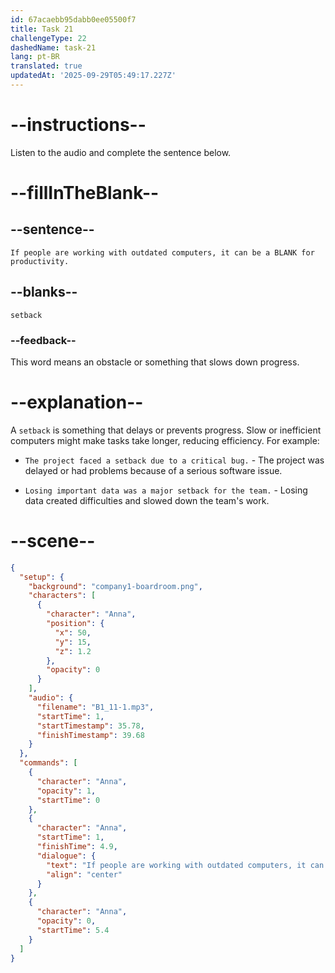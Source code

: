 ```yaml
---
id: 67acaebb95dabb0ee05500f7
title: Task 21
challengeType: 22
dashedName: task-21
lang: pt-BR
translated: true
updatedAt: '2025-09-29T05:49:17.227Z'
---
```


<!-- (Audio) Anna: If people are working with outdated computers, it can be a setback for productivity. -->

# --instructions--

Listen to the audio and complete the sentence below.

# --fillInTheBlank--

## --sentence--

`If people are working with outdated computers, it can be a BLANK for productivity.`

## --blanks--

`setback`

### --feedback--

This word means an obstacle or something that slows down progress.

# --explanation--

A `setback` is something that delays or prevents progress. Slow or inefficient computers might make tasks take longer, reducing efficiency. For example:

- `The project faced a setback due to a critical bug.` - The project was delayed or had problems because of a serious software issue.

- `Losing important data was a major setback for the team.` - Losing data created difficulties and slowed down the team's work.

# --scene--

```json
{
  "setup": {
    "background": "company1-boardroom.png",
    "characters": [
      {
        "character": "Anna",
        "position": {
          "x": 50,
          "y": 15,
          "z": 1.2
        },
        "opacity": 0
      }
    ],
    "audio": {
      "filename": "B1_11-1.mp3",
      "startTime": 1,
      "startTimestamp": 35.78,
      "finishTimestamp": 39.68
    }
  },
  "commands": [
    {
      "character": "Anna",
      "opacity": 1,
      "startTime": 0
    },
    {
      "character": "Anna",
      "startTime": 1,
      "finishTime": 4.9,
      "dialogue": {
        "text": "If people are working with outdated computers, it can be a setback for productivity.",
        "align": "center"
      }
    },
    {
      "character": "Anna",
      "opacity": 0,
      "startTime": 5.4
    }
  ]
}
```

